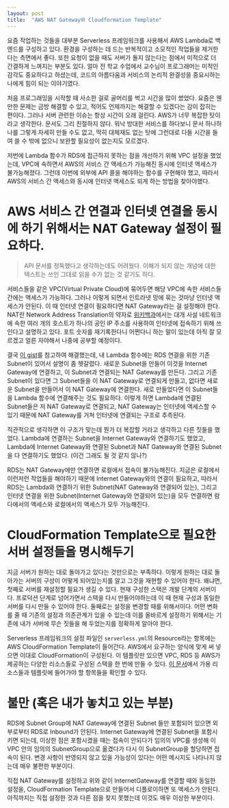 ```yaml
---
layout: post
title:  "AWS NAT Gateway와 Cloudformation Template"
---
```

요즘 작업하는 것들을 대부분 Serverless 프레임워크를 사용해서 AWS Lambda로 백엔드를 구성하고 있다. 환경을 구성하는 데 드는 반복적이고 소모적인 작업들을 제거한다는 측면에서 좋다. 또한 요청이 없을 때도 서버가 돌지 않는다는 점에서 미적으로 더 간결하게 느껴지는 부분도 있다. 얼마 전 학교 수업에서 교수님이 프로그래머는 미적인 감각도 중요하다고 하셨는데, 코드의 아름다움과 서비스의 논리적 완결성을 중요시하는 나에게 힘이 되는 이야기였다.

처음 프로그래밍을 시작할 때 사소한 걸로 골머리를 썩고 시간을 많이 썼었다. 요즘은 웬만한 문제는 금방 해결할 수 있고, 적어도 언제까지는 해결할 수 있겠다는 감이 잡히는 편이다. 그러나 서버 관련한 이슈는 항상 시간이 오래 걸린다. AWS가 너무 복잡한 탓이라고 생각한다. 문서도 그리 친절하지 않다. 워낙 방대한 서비스를 하다보니 문서 하나하나를 그렇게 자세히 만들 수도 없고, 딱히 대체재도 없는 탓에 그런대로 다들 시간을 들여 쓸 수 밖에 없으니 보완할 필요성이 없는지도 모르겠다.

저번에 Lambda 함수가 RDS에 접근하지 못하는 점을 개선하기 위해 VPC 설정을 했었는데, VPC에 속하면서 AWS의 서비스 간 액세스가 가능해진 동시에 인터넷 액세스가 불가능해졌다. 그런데 이번에 외부에 API 콜을 해야하는 함수를 구현해야 했고, 따라서 AWS의 서비스 간 액세스와 동시에 인터넷 액세스도 되게 하는 방법을 찾아야했다.



# AWS 서비스 간 연결과 인터넷 연결을 동시에 하기 위해서는 NAT Gateway 설정이 필요하다.

> API 문서를 정독했다고 생각하는데도 어려웠다. 이해가 되지 않는 개념에 대한 텍스트는 쓰인 그대로 읽을 수가 없는 것 같기도 하다.

서비스들을 같은 VPC(Virtual Private Cloud)에 묶어두면 해당 VPC에 속한 서비스들 간에는 액세스가 가능하다. 그러나 이렇게 되면서 인트라넷 망에 묶는 것마냥 인터넷 액세스가 안된다. 이 때 인터넷 연결이 필요하다면 NAT Gateway라는 걸 설정해야 한다. NAT란 Network Address Translation의 약자로 [위키백과](https://ko.wikipedia.org/wiki/%EB%84%A4%ED%8A%B8%EC%9B%8C%ED%81%AC_%EC%A3%BC%EC%86%8C_%EB%B3%80%ED%99%98)에서는  대개 사설 네트워크에 속한 여러 개의 호스트가 하나의 공인 IP 주소를 사용하여 인터넷에 접속하기 위해 쓰인다고 설명하고 있다. 포트 숫자를 재기록한다니 어쩐다니 하는 말이 있는데 아직 잘 모르겠고 얼른 자야해서 나중에 공부할 예정이다.

결국 [이 gist](https://gist.github.com/reggi/dc5f2620b7b4f515e68e46255ac042a7)를 참고하여 해결했는데, 내 Lambda 함수에는 RDS 연결을 위한 기존 Subnet이 있어서 설명이 좀 헷갈렸다. 새로운 Subnet을 만들어 이것을 Internet Gateway에 연결하고, 이 Subnet과 연결되는 NAT Gateway를 만든다. 그리고 기존 Subnet이 있다면 그 Subnet들을 이 NAT Gateway로 연결되게 만들고, 없다면 새로운 Subnet을 만들어서 이 NAT Gateway에 연결한다. 새로 만들었다면 이 Subnet들을 Lambda 함수에 연결해주는 것도 필요하다. 이렇게 하면 Lambda에 연결된 Subnet들은 저 NAT Gateway로 연결되고, NAT Gateway는 인터넷에 액세스할 수 있기 때문에 NAT Gateway를 거쳐 인터넷에 연결되는 구조로 추측된다.

직관적으로 생각하면 이 구조가 맞는데 뭔가 더 복잡할 거라고 생각하고 다른 짓들을 했었다. Lambda에 연결하는 Subnet을 Internet Gateway와 연결하기도 했었고, Lambda에 Internet Gateway와 연결된 Subnet과 NAT Gateway와 연결된 Subnet을 다 연결하기도 했었다. (이건 그래도 될 것 같지 않나?)

RDS는 NAT Gateway에만 연결하면 로컬에서 접속이 불가능해진다. 지금은 로컬에서 이런저런 작업들을 해야하기 때문에 Internet Gateway와의 연결이 필요하고, 따라서 RDS는 Lambda와 연결하기 위한 Subnet(NAT Gateway와 연결되어 있는), 그리고 인터넷 연결을 위한 Subnet(Internet Gateway와 연결되어 있는)을 모두 연결하면 람다에서의 액세스와 로컬에서의 액세스가 모두 가능해진다.



# CloudFormation Template으로 필요한 서버 설정들을 명시해두기

지금 서버가 원하는 대로 돌아가고 있다는 것만으로는 부족하다. 이렇게 원하는 대로 돌아가는 서버의 구성이 어떻게 되어있는지를 알고 그것을 재현할 수 있어야 한다. 왜냐면, 첫째로 서버를 재설정할 필요가 생길 수 있다. 현재 구성한 스택은 개발 단계의 서버이다. 프로덕션 단계로 넘어가면서 스택을 다시 만들어야하는데 이 때 현재 구성과 동일한 서버를 다시 만들 수 있어야 한다. 둘째로는 설정을 변경할 때를 위해서이다. 어떤 변화를 줄 때 기존의 설정과 의존관계가 있을 수 있는데 이를 올바르게 설정하기 위해서는 기존에 내가 서버에 무슨 짓들을 해 두었는지를 정확하게 알아야 한다.

Serverless 프레임워크의 설정 파일인 `serverless.yml`의  Resource라는 항목에는 AWS CloudFormation Template이 들어간다. AWS에서 요구하는 양식에 맞게 써 넣으면 이대로 CloudFormation이 구성된다. 이 템플릿만 있으면 VPC, RDS 등 AWS가 제공하는 다양한 리소스들로 구성된 스택을 한 번에 만들 수 있다. [이 문서](http://docs.aws.amazon.com/ko_kr/AWSCloudFormation/latest/UserGuide/aws-template-resource-type-ref.html)에서 가용 리소스들과 템플릿에 들어가야 할 항목들을 확인할 수 있다.



# 불만 (혹은 내가 놓치고 있는 부분)

RDS에 Subnet Group에 NAT Gateway에 연결된 Subnet 들만 포함되어 있으면 외부로부터 RDS로 Inbound가 안된다. Internet Gateway에 연결된 Subnet을 포함시키면 되는데, 이상한 점은 포함시켰을 때는 접속이 안되다가 임의의 VPC를 생성해 이 VPC 안의 임의의 SubnetGroup으로 옮겼다가 다시 이 SubnetGroup을 할당하면 접속이 된다. 변경 사항이 반영되지 않고 있을 가능성이 있다는 어떤 메시지도 나타나지 않는데 매우 불편한 부분이다.

직접 NAT Gateway를 설정하고 위와 같이 InternetGateway를 연결할 때와 동일한 설정을, CloudFormation Template으로 만들어서 디플로이하면 또 액세스가 안된다. 아직까지는 직접 설정한 것과 다른 점을 찾지 못했는데 이것도 매우 이상한 부분이다.